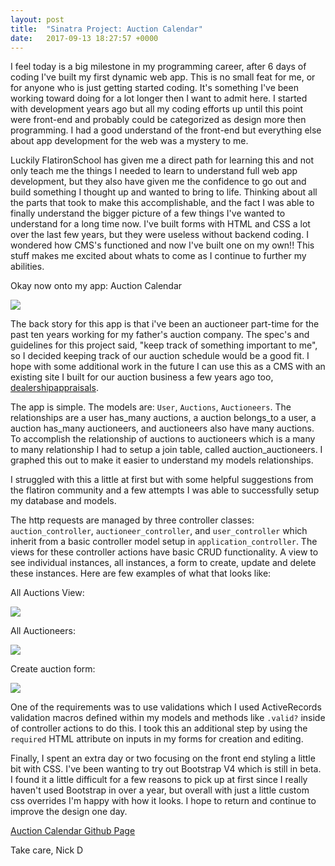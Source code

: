 ```yaml
---
layout: post
title:  "Sinatra Project: Auction Calendar"
date:   2017-09-13 18:27:57 +0000
---
```


I feel today is a big milestone in my programming career, after 6 days of coding I've built my first dynamic web app. This is no small feat for me, or for anyone who is just getting started coding. It's something I've been working toward doing for a lot longer then I want to admit here. I started with development years ago but all my coding efforts up until this point were front-end and probably could be categorized as design more then programming. I had a good understand of the front-end but everything else about app development for the web was a mystery to me. 

Luckily FlatironSchool has given me a direct path for learning this and not only teach me the things I needed to learn to understand full web app development, but they also have given me the confidence to go out and build something I thought up and wanted to bring to life. Thinking about all the parts that took to make this accomplishable, and the fact I was able to finally understand the bigger picture of a few things I've wanted to understand for a long time now. I've built forms with HTML and CSS a lot over the last few years, but they were useless without backend coding. I wondered how CMS's functioned and now I've built one on my own!! This stuff makes me excited about whats to come as I continue to further my abilities.

Okay now onto my app: Auction Calendar

![](http://res.cloudinary.com/nic-alan/image/upload/c_scale,w_900/v1505324294/auction-calendar--landing_l4rmyo.png)


The back story for this app is that i've been an auctioneer part-time for the past ten years working for my father's auction company. The spec's and guidelines for this project said, "keep track of something important to me", so I decided keeping track of our auction schedule would be a good fit. I hope with some additional work in the future I can use this as a CMS with an existing site I built for our auction business a few years ago too, [dealershipappraisals](http://dealershipappraisals.com).

The app is simple. The models are: `User`, `Auctions`, `Auctioneers`. The relationships are a user has_many auctions, a auction belongs_to a user, a auction has_many auctioneers, and auctioneers also have many auctions. To accomplish the relationship of auctions to auctioneers which is a many to many relationship I had to setup a join table, called auction_auctioneers. I graphed this out to make it easier to understand my models relationships.

I struggled with this a little at first but with some helpful suggestions from the flatiron community and a few attempts I was able to successfully setup my database and models.

The http requests are managed by three controller classes: `auction_controller`, `auctioneer_controller`, and `user_controller` which inherit from a basic controller model setup in `application_controller`. The views for these controller actions have basic CRUD functionality. A view to see individual instances, all instances, a form to create, update and delete these instances. Here are few examples of what that looks like:

All Auctions View:

![](http://res.cloudinary.com/nic-alan/image/upload/c_scale,w_800/v1505326008/all-auction-view_psho6a.png)

All Auctioneers:

![](http://res.cloudinary.com/nic-alan/image/upload/c_scale,w_800/v1505326006/all-auctioneers_agcl5h.png)

Create auction form:

![](http://res.cloudinary.com/nic-alan/image/upload/c_scale,w_800/v1505326008/create-auction_ytdsfv.png)

One of the requirements was to use validations which I used ActiveRecords validation macros defined within my models and methods like `.valid?` inside of controller actions to do this. I took this an additional step by using the `required` HTML attribute on inputs in my forms for creation and editing.

Finally, I spent an extra day or two focusing on the front end styling a little bit with CSS. I've been wanting to try out Bootstrap V4 which is still in beta. I found it a little difficult for a few reasons to pick up at first since I really haven't used Bootstrap in over a year, but overall with just a little custom css overrides I'm happy with how it looks. I hope to return and continue to improve the design one day.

[Auction Calendar Github Page](https://github.com/Nick-Damico/Auction-Calendar)

Take care,
Nick D

